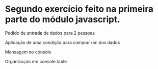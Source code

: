 # Segundo exercício feito na primeira parte do módulo javascript.

  Pedido de entrada de dados para 2 pessoas
  
  Aplicação de uma condição para comprar um dos dados
  
  Mensagem no console
  
  Organização em console.table
